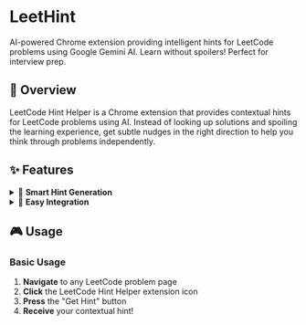 # LeetHint
AI-powered Chrome extension providing intelligent hints for LeetCode problems using Google Gemini AI. Learn without spoilers! Perfect for interview prep.


## 📖 Overview

LeetCode Hint Helper is a Chrome extension that provides contextual hints for LeetCode problems using AI. Instead of looking up solutions and spoiling the learning experience, get subtle nudges in the right direction to help you think through problems independently.

## ✨ Features

<details>
<summary>🎯 <strong>Smart Hint Generation</strong></summary>

- Powered by Google's Generative AI
- Context-aware hints based on problem difficulty
- Progressive hint system (start subtle, get more specific)
- No solution spoilers - just guidance!

</details>

<details>
<summary>🔧 <strong>Easy Integration</strong></summary>

- One-click hint requests from any LeetCode problem page
- Clean, intuitive popup interface  
- Automatic problem detection
- Local server for secure API communication

</details>

## 🎮 Usage

### Basic Usage

1. **Navigate** to any LeetCode problem page
2. **Click** the LeetCode Hint Helper extension icon
3. **Press** the "Get Hint" button
4. **Receive** your contextual hint!









